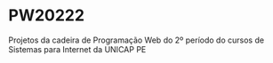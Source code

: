 # PW20222
Projetos da cadeira de Programação Web do 2º período do cursos de Sistemas para Internet da UNICAP PE
